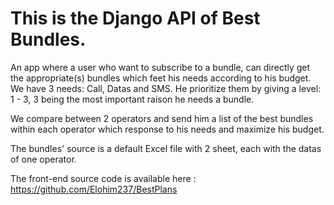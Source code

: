 # This is the Django API of Best Bundles.

An app where a user who want to subscribe to a bundle, can directly get the appropriate(s) bundles which feet his needs according to his budget.
We have 3 needs: Call, Datas and SMS. He prioritize them by giving a level: 1 - 3, 3 being the most important raison he needs a bundle.

We compare between 2 operators and send him a list of the best bundles within each operator which response to his needs and maximize his budget.

The bundles' source is a default Excel file with 2 sheet, each with the datas of one operator.

The front-end source code is available here : https://github.com/Elohim237/BestPlans
